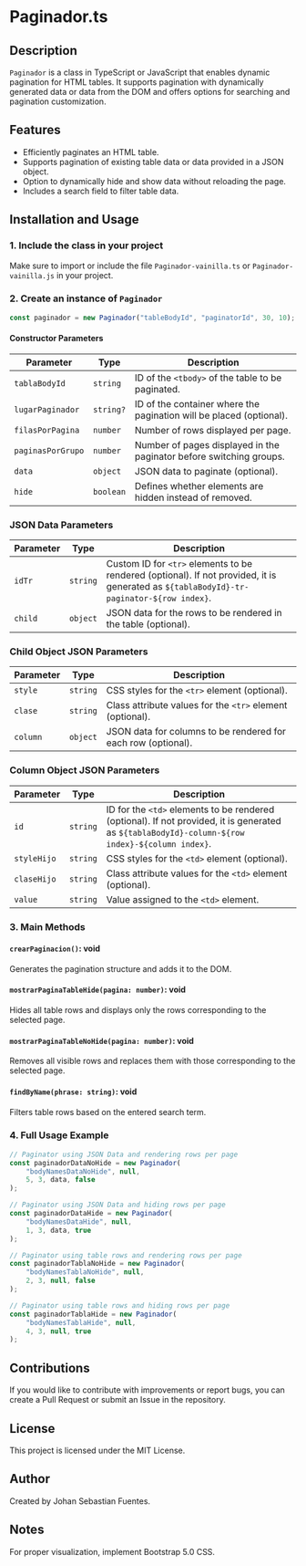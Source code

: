 # Paginador.ts

## Description

`Paginador` is a class in TypeScript or JavaScript that enables dynamic pagination for HTML tables. It supports pagination with dynamically generated data or data from the DOM and offers options for searching and pagination customization.

## Features

- Efficiently paginates an HTML table.
- Supports pagination of existing table data or data provided in a JSON object.
- Option to dynamically hide and show data without reloading the page.
- Includes a search field to filter table data.

## Installation and Usage

### 1. Include the class in your project

Make sure to import or include the file `Paginador-vainilla.ts` or `Paginador-vainilla.js` in your project.

### 2. Create an instance of `Paginador`

```typescript or JavaScript
const paginador = new Paginador("tableBodyId", "paginatorId", 30, 10);
```

#### Constructor Parameters

| Parameter         | Type      | Description                                                              |
|------------------|-----------|--------------------------------------------------------------------------|
| `tablaBodyId`    | `string`  | ID of the `<tbody>` of the table to be paginated.                      |
| `lugarPaginador` | `string?` | ID of the container where the pagination will be placed (optional).   |
| `filasPorPagina` | `number`  | Number of rows displayed per page.                                      |
| `paginasPorGrupo`| `number`  | Number of pages displayed in the paginator before switching groups.   |
| `data`          | `object`  | JSON data to paginate (optional).                                       |
| `hide`          | `boolean` | Defines whether elements are hidden instead of removed.                |

### JSON Data Parameters

| Parameter  | Type     | Description                                                                                   |
|------------|---------|-----------------------------------------------------------------------------------------------|
| `idTr`     | `string` | Custom ID for `<tr>` elements to be rendered (optional). If not provided, it is generated as `${tablaBodyId}-tr-paginator-${row index}`. |
| `child`    | `object` | JSON data for the rows to be rendered in the table (optional).                               |

### Child Object JSON Parameters

| Parameter  | Type     | Description                                                             |
|------------|---------|-------------------------------------------------------------------------|
| `style`    | `string` | CSS styles for the `<tr>` element (optional).                         |
| `clase`    | `string` | Class attribute values for the `<tr>` element (optional).             |
| `column`   | `object` | JSON data for columns to be rendered for each row (optional).         |

### Column Object JSON Parameters

| Parameter  | Type     | Description                                                                 |
|------------|---------|-----------------------------------------------------------------------------|
| `id`       | `string` | ID for the `<td>` elements to be rendered (optional). If not provided, it is generated as `${tablaBodyId}-column-${row index}-${column index}`. |
| `styleHijo`| `string` | CSS styles for the `<td>` element (optional).                              |
| `claseHijo`| `string` | Class attribute values for the `<td>` element (optional).                  |
| `value`    | `string` | Value assigned to the `<td>` element.                                      |

### 3. Main Methods

#### `crearPaginacion()`: void

Generates the pagination structure and adds it to the DOM.

#### `mostrarPaginaTableHide(pagina: number)`: void

Hides all table rows and displays only the rows corresponding to the selected page.

#### `mostrarPaginaTableNoHide(pagina: number)`: void

Removes all visible rows and replaces them with those corresponding to the selected page.

#### `findByName(phrase: string)`: void

Filters table rows based on the entered search term.

### 4. Full Usage Example

```typescript or JavaScript
// Paginator using JSON Data and rendering rows per page
const paginadorDataNoHide = new Paginador(
    "bodyNamesDataNoHide", null,
    5, 3, data, false
);

// Paginator using JSON Data and hiding rows per page
const paginadorDataHide = new Paginador(
    "bodyNamesDataHide", null,
    1, 3, data, true
);

// Paginator using table rows and rendering rows per page
const paginadorTablaNoHide = new Paginador(
    "bodyNamesTablaNoHide", null,
    2, 3, null, false
);

// Paginator using table rows and hiding rows per page
const paginadorTablaHide = new Paginador(
    "bodyNamesTablaHide", null,
    4, 3, null, true
);
```

## Contributions

If you would like to contribute with improvements or report bugs, you can create a Pull Request or submit an Issue in the repository.

## License

This project is licensed under the MIT License.

## Author

Created by Johan Sebastian Fuentes.

## Notes

For proper visualization, implement Bootstrap 5.0 CSS.
